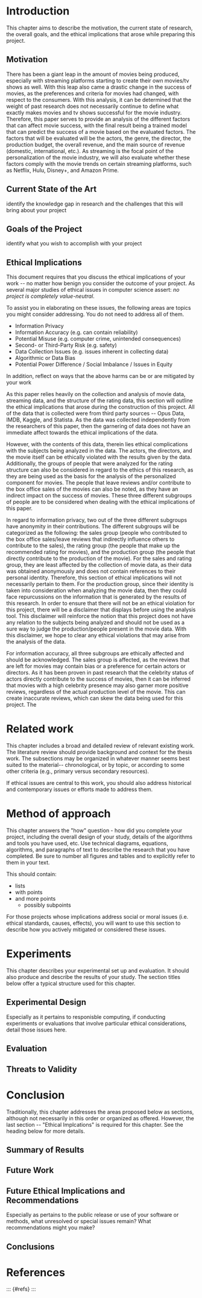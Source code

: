 # Introduction

This chapter aims to describe the motivation, the current state of research, the overall goals, and the ethical implications that arose while preparing this project.

## Motivation

There has been a giant leap in the amount of movies being produced, especially with streaming platforms starting to create their own movies/tv shows as well. With this leap also came a drastic change in the success of movies, as the preferences and criteria for movies had changed, with respect to the consumers. With this analysis, it can be determined that the weight of past research does not necessarily continue to define what exactly makes movies and tv shows successful for the movie industry. Therefore, this paper serves to provide an analysis of the different factors that can affect movie success, with the final result being a trained model that can predict the success of a movie based on the evaluated factors. The factors that will be evaluated will be the actors, the genre, the director, the production budget, the overall revenue, and the main source of revenue (domestic, international, etc.). As streaming is the focal point of the personalization of the movie industry, we will also evaluate whether these factors comply with the movie trends on certain streaming platforms, such as Netflix, Hulu, Disney+, and Amazon Prime.

## Current State of the Art

identify the knowledge gap in research and the challenges that this will bring about your project

## Goals of the Project

identify what you wish to accomplish with your project

## Ethical Implications

This document requires that you discuss the ethical implications of your work -- no
matter how benign you consider the outcome of your project. As several major studies
of ethical issues in computer science assert: _no project is completely value-neutral_.

To assist you in elaborating on these issues, the following areas are topics you might
consider addressing. You do not need to address all of them.

* Information Privacy
* Information Accuracy (e.g. can contain reliability)
* Potential Misuse (e.g. computer crime, unintended consequences)
* Second- or Third-Party Risk (e.g. safety)
* Data Collection Issues (e.g. issues inherent in collecting data)
* Algorithmic or Data Bias
* Potential Power Difference / Social Imbalance / Issues in Equity

In addition, reflect on ways that the above harms can be or are mitigated by your work

As this paper relies heavily on the collection and analysis of movie data, streaming data, and the structure of the rating data, this section will outline the ethical implications that arose during the construction of this project. All of the data that is collected were from third party sources -- Opus Data, IMDB, Kaggle, and Statista. As the data was collected independently from the researchers of this paper, then the garnering of data does not have an immediate affect towards the ethical implications of the data.

However, with the contents of this data, therein lies ethical complications with the subjects being analyzed in the data. The actors, the directors, and the movie itself can be ethically violated with the results given by the data. Additionally, the groups of people that were analyzed for the rating structure can also be considered in regard to the ethics of this research, as they are being used as the basis for the analysis of the personalized component for movies. The people that leave reviews and/or contribute to the box office sales of the movies can also be noted, as they have an indirect impact on the success of movies. These three different subgroups of people are to be considered when dealing with the ethical implications of this paper.

In regard to information privacy, two out of the three different subgroups have anonymity in their contributions. The different subgroups will be categorized as the following: the sales group (people who contributed to the box office sales/leave reviews that indirectly influence others to contribute to the sales), the rating group (the people that make up the recommended rating for movies), and the production group (the people that directly contribute to the production of the movie). For the sales and rating group, they are least affected by the collection of movie data, as their data was obtained anonymously and does not contain references to their personal identity. Therefore, this section of ethical implications will not necessarily pertain to them. For the production group, since their identity is taken into consideration when analyzing the movie data, then they could face repurcussions on the information that is generated by the results of this research. In order to ensure that there will not be an ethical violation for this project, there will be a disclaimer that displays before using the analysis tool. This disclaimer will reinforce the notion that this project does not have any relation to the subjects being analyzed and should not be used as a sure way to judge the production/people present in the movie data. With this disclaimer, we hope to clear any ethical violations that may arise from the analysis of the data.

For information accuracy, all three subgroups are ethically affected and should be acknowledged. The sales group is affected, as the reviews that are left for movies may contain bias or a preference for certain actors or directors. As it has been proven in past research that the celebrity status of actors directly contribute to the success of movies, then it can be inferred that movies with a high celebrity presence may also garner more positive reviews, regardless of the actual production level of the movie. This can create inaccurate reviews, which can skew the data being used for this project. The 

# Related work

This chapter includes a broad and detailed review of relevant existing work.
The literature review should provide background and context for the thesis work.
The subsections may be organized in whatever manner seems best suited to the material--
chronological, or by topic, or according to some other criteria
(e.g., primary versus secondary resources).

If ethical issues are central to this work, you should also address historical and
contemporary issues or efforts made to address them.

# Method of approach

This chapter answers the "how" question - how did you complete your project,
including the overall design of your study, details of the algorithms and tools you
have used, etc.  Use technical diagrams, equations, algorithms, and paragraphs of text
to describe the research that you have completed. Be sure to number all figures and
tables and to explicitly refer to them in your text.

This should contain:

* lists
* with points
* and more points
  * possibly subpoints

For those projects whose implications address social or moral issues (i.e. ethical
standards, causes, effects), you will want to use this section to describe how you
actively mitigated or considered these issues.

# Experiments

This chapter describes your experimental set up and evaluation. It should also
produce and describe the results of your study. The section titles below offer
a typical structure used for this chapter.

## Experimental Design

Especially as it pertains to responisble computing, if conducting experiments or
evaluations that involve particular ethical considerations, detail those issues here.

## Evaluation

## Threats to Validity

# Conclusion

Traditionally, this chapter addresses the areas proposed below as sections, although
not necessarily in this order or organized as offered. However, the last section --
"Ethical Implcations" is required for this chapter. See the heading below for more
details.

## Summary of Results

## Future Work

## Future Ethical Implications and Recommendations

Especially as pertains to the public release or use of your software or methods, what
unresolved or special issues remain? What recommendations might you make?

## Conclusions


# References

::: {#refs}
:::
